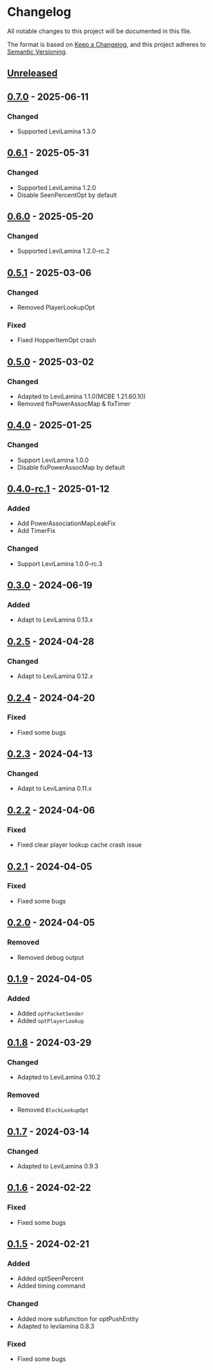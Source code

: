 # Changelog

All notable changes to this project will be documented in this file.

The format is based on [Keep a Changelog](https://keepachangelog.com/en/1.0.0/),
and this project adheres to [Semantic Versioning](https://semver.org/spec/v2.0.0.html).

## [Unreleased]

## [0.7.0] - 2025-06-11

### Changed

- Supported LeviLamina 1.3.0

## [0.6.1] - 2025-05-31

### Changed

- Supported LeviLamina 1.2.0
- Disable SeenPercentOpt by default

## [0.6.0] - 2025-05-20

### Changed

- Supported LeviLamina 1.2.0-rc.2

## [0.5.1] - 2025-03-06

### Changed

- Removed PlayerLookupOpt

### Fixed

- Fixed HopperItemOpt crash

## [0.5.0] - 2025-03-02

### Changed

- Adapted to LeviLamina 1.1.0(MCBE 1.21.60.10)
- Removed fixPowerAssocMap & fixTimer

## [0.4.0] - 2025-01-25

### Changed

- Support LeviLamina 1.0.0
- Disable fixPowerAssocMap by default

## [0.4.0-rc.1] - 2025-01-12

### Added

- Add PowerAssociationMapLeakFix
- Add TimerFix

### Changed

- Support LeviLamina 1.0.0-rc.3

## [0.3.0] - 2024-06-19

### Added

- Adapt to LeviLamina 0.13.x

## [0.2.5] - 2024-04-28

### Changed

- Adapt to LeviLamina 0.12.x

## [0.2.4] - 2024-04-20

### Fixed

- Fixed some bugs

## [0.2.3] - 2024-04-13

### Changed

- Adapt to LeviLamina 0.11.x

## [0.2.2] - 2024-04-06

### Fixed

- Fixed clear player lookup cache crash issue

## [0.2.1] - 2024-04-05

### Fixed

- Fixed some bugs

## [0.2.0] - 2024-04-05

### Removed

- Removed debug output

## [0.1.9] - 2024-04-05

### Added

- Added `optPacketSender`
- Added `optPlayerLookup`

## [0.1.8] - 2024-03-29

### Changed

- Adapted to LeviLamina 0.10.2

### Removed

- Removed `BlockLookupOpt`

## [0.1.7] - 2024-03-14

### Changed

- Adapted to LeviLamina 0.9.3

## [0.1.6] - 2024-02-22

### Fixed

- Fixed some bugs

## [0.1.5] - 2024-02-21

### Added

- Added optSeenPercent
- Added timing command

### Changed

- Added more subfunction for optPushEntity
- Adapted to levilamina 0.8.3

### Fixed

- Fixed some bugs

[Unreleased]: https://github.com/LiteLDev/LeviOptimize/compare/v0.7.0...HEAD
[0.7.0]: https://github.com/LiteLDev/LeviOptimize/compare/v0.6.1...v0.7.0
[0.6.1]: https://github.com/LiteLDev/LeviOptimize/compare/v0.6.0...v0.6.1
[0.6.0]: https://github.com/LiteLDev/LeviOptimize/compare/v0.5.1...v0.6.0
[0.5.1]: https://github.com/LiteLDev/LeviOptimize/compare/v0.5.0...v0.5.1
[0.5.0]: https://github.com/LiteLDev/LeviOptimize/compare/v0.4.0...v0.5.0
[0.4.0]: https://github.com/LiteLDev/LeviOptimize/compare/v0.4.0-rc.1...v0.4.0
[0.4.0-rc.1]: https://github.com/LiteLDev/LeviOptimize/compare/v0.3.0...v0.4.0-rc.1
[0.3.0]: https://github.com/LiteLDev/LeviOptimize/compare/v0.2.5...v0.3.0
[0.2.5]: https://github.com/LiteLDev/LeviOptimize/compare/v0.2.4...v0.2.5
[0.2.4]: https://github.com/LiteLDev/LeviOptimize/compare/v0.2.3...v0.2.4
[0.2.3]: https://github.com/LiteLDev/LeviOptimize/compare/v0.2.2...v0.2.3
[0.2.2]: https://github.com/LiteLDev/LeviOptimize/compare/v0.2.1...v0.2.2
[0.2.1]: https://github.com/LiteLDev/LeviOptimize/compare/v0.2.0...v0.2.1
[0.2.0]: https://github.com/LiteLDev/LeviOptimize/compare/v0.1.9...v0.2.0
[0.1.9]: https://github.com/LiteLDev/LeviOptimize/compare/v0.1.8...v0.1.9
[0.1.8]: https://github.com/LiteLDev/LeviOptimize/compare/v0.1.7...v0.1.8
[0.1.7]: https://github.com/LiteLDev/LeviOptimize/compare/v0.1.6...v0.1.7
[0.1.6]: https://github.com/LiteLDev/LeviOptimize/compare/v0.1.5...v0.1.6
[0.1.5]: https://github.com/LiteLDev/LeviOptimize/releases/tag/v0.1.5
